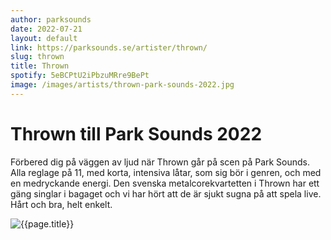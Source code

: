 ```yaml
---
author: parksounds
date: 2022-07-21
layout: default
link: https://parksounds.se/artister/thrown/
slug: thrown
title: Thrown
spotify: 5eBCPtU2iPbzuMRre9BePt
image: /images/artists/thrown-park-sounds-2022.jpg
---
```


# Thrown till Park Sounds 2022

Förbered dig på väggen av ljud när Thrown går på scen på Park Sounds. Alla reglage på 11, med korta, intensiva låtar, som sig bör i genren, och med en medryckande energi. Den svenska metalcorekvartetten i Thrown har ett gäng singlar i bagaget och vi har hört att de är sjukt sugna på att spela live. Hårt och bra, helt enkelt.

![{{page.title}}]({{page.image}})
